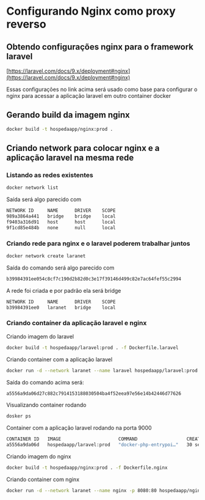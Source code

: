 # Configurando Nginx como proxy reverso

## Obtendo configurações nginx para o framework laravel
[https://laravel.com/docs/9.x/deployment#nginx](https://laravel.com/docs/9.x/deployment#nginx)

Essas configurações no link acima será usado como base para configurar o nginx para acessar a aplicação laravel em outro container docker

## Gerando build da imagem nginx
```sh
docker build -t hospedaapp/nginx:prod .
```

## Criando network para colocar nginx e a aplicação laravel na mesma rede

### Listando as redes existentes
```sh
docker network list
```

Saída será algo parecido com 
```sh
NETWORK ID     NAME      DRIVER    SCOPE
989a3864a441   bridge    bridge    local
f9403a316d91   host      host      local
9f1cd85e484b   none      null      local
```

### Criando rede para nginx e o laravel poderem trabalhar juntos
```sh
docker network create laranet
```

Saída do comando será algo parecido com 
```sh
b39984391ee054c8cf7c190d2b82d0c3e17f39146d499c82e7ac64fef55c2994
```

A rede foi criada e por padrão ela será bridge
```sh
NETWORK ID     NAME      DRIVER    SCOPE
b39984391ee0   laranet   bridge    local
```

### Criando contaíner da aplicação laravel e nginx
Criando imagem do laravel
```sh
docker build -t hospedaapp/laravel:prod . -f Dockerfile.laravel
```

Criando container com a aplicação laravel
```sh
docker run -d --network laranet --name laravel hospedaapp/laravel:prod
```
Saída do comando acima será:
```sh
a5556a9da06d27c882c7914153188030504ba4f52eea97e56e14b42446d77626
```

Visualizando container rodando
```sh
dosker ps
```
Container com a aplicação laravel rodando na porta 9000
```sh
CONTAINER ID   IMAGE                     COMMAND                  CREATED          STATUS          PORTS      NAMES
a5556a9da06d   hospedaapp/laravel:prod   "docker-php-entrypoi…"   30 seconds ago   Up 30 seconds   9000/tcp   laravel
```

Criando imagem do nginx
```sh
docker build -t hospedaapp/nginx:prod . -f Dockerfile.nginx
```

Criando container com nginx
```sh
docker run -d --network laranet --name nginx -p 8080:80 hospedaapp/nginx:prod
```
